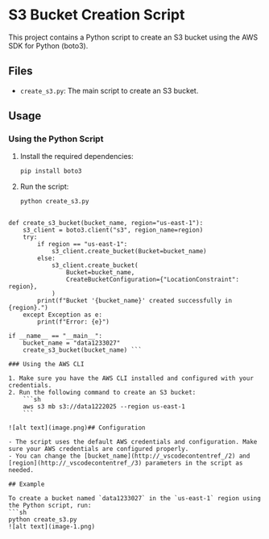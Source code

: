 # S3 Bucket Creation Script

This project contains a Python script to create an S3 bucket using the AWS SDK for Python (boto3).

## Files

- `create_s3.py`: The main script to create an S3 bucket.

## Usage

### Using the Python Script

1. Install the required dependencies:
    ```sh
    pip install boto3
    ```

2. Run the script:
    ```sh
    python create_s3.py
    ```
```import boto3

def create_s3_bucket(bucket_name, region="us-east-1"):
    s3_client = boto3.client("s3", region_name=region)
    try:
        if region == "us-east-1":
            s3_client.create_bucket(Bucket=bucket_name)
        else:
            s3_client.create_bucket(
                Bucket=bucket_name,
                CreateBucketConfiguration={"LocationConstraint": region},
            )
        print(f"Bucket '{bucket_name}' created successfully in {region}.")
    except Exception as e:
        print(f"Error: {e}")

if __name__ == "__main__":
    bucket_name = "data1233027"
    create_s3_bucket(bucket_name) ```

### Using the AWS CLI

1. Make sure you have the AWS CLI installed and configured with your credentials.
2. Run the following command to create an S3 bucket:
    ```sh
    aws s3 mb s3://data1222025 --region us-east-1
    ```

![alt text](image.png)## Configuration

- The script uses the default AWS credentials and configuration. Make sure your AWS credentials are configured properly.
- You can change the [bucket_name](http://_vscodecontentref_/2) and [region](http://_vscodecontentref_/3) parameters in the script as needed.

## Example

To create a bucket named `data1233027` in the `us-east-1` region using the Python script, run:
```sh
python create_s3.py
![alt text](image-1.png)